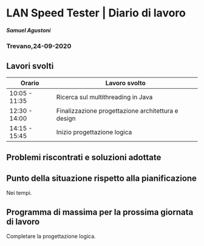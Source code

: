 # LAN Speed Tester | Diario di lavoro

##### Samuel Agustoni

### Trevano,24-09-2020

## Lavori svolti

| Orario | Lavoro svolto |
| ------ | ----------- |
| 10:05 - 11:35  | Ricerca sul multithreading in Java |
| 12:30 - 14:00  | Finalizzazione progettazione architettura e design|
| 14:15 - 15:45  | Inizio progettazione logica |

## Problemi riscontrati e soluzioni adottate

## Punto della situazione rispetto alla pianificazione
Nei tempi.

## Programma di massima per la prossima giornata di lavoro
Completare la progettazione logica.
